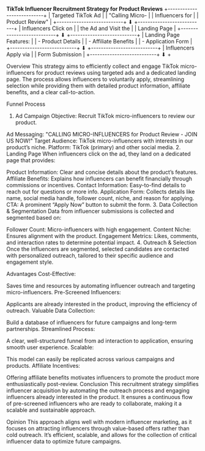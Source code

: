 
**TikTok Influencer Recruitment Strategy for Product Reviews**
           +---------------------------+
           |   Targeted TikTok Ad       | 
           |    "Calling Micro-         |
           |    Influencers for         |
           |    Product Review"         |
           +---------------------------+
                      ⬇
           +---------------------------+
           |   Influencers Click on     |
           |   the Ad and Visit the     |
           |   Landing Page             |
           +---------------------------+
                      ⬇
           +---------------------------+
           |   Landing Page Features:   |
           |    - Product Details       |
           |    - Affiliate Benefits    |
           |    - Application Form      |
           +---------------------------+
                      ⬇
           +---------------------------+
           |   Influencers Apply via    |
           |   Form Submission          |
           +---------------------------+
                      ⬇
           +

Overview
This strategy aims to efficiently collect and engage TikTok micro-influencers for product reviews using targeted ads and a dedicated landing page. The process allows influencers to voluntarily apply, streamlining selection while providing them with detailed product information, affiliate benefits, and a clear call-to-action.

Funnel Process
1. Ad Campaign
Objective: Recruit TikTok micro-influencers to review our product.

Ad Messaging:
"CALLING MICRO-INFLUENCERS for Product Review - JOIN US NOW!"
Target Audience: TikTok micro-influencers with interests in our product’s niche.
Platform: TikTok (primary) and other social media.
2. Landing Page
When influencers click on the ad, they land on a dedicated page that provides:

Product Information: Clear and concise details about the product’s features.
Affiliate Benefits: Explains how influencers can benefit financially through commissions or incentives.
Contact Information: Easy-to-find details to reach out for questions or more info.
Application Form:
Collects details like name, social media handle, follower count, niche, and reason for applying.
CTA: A prominent “Apply Now” button to submit the form.
3. Data Collection & Segmentation
Data from influencer submissions is collected and segmented based on:

Follower Count: Micro-influencers with high engagement.
Content Niche: Ensures alignment with the product.
Engagement Metrics: Likes, comments, and interaction rates to determine potential impact.
4. Outreach & Selection
Once the influencers are segmented, selected candidates are contacted with personalized outreach, tailored to their specific audience and engagement style.

Advantages
Cost-Effective:

Saves time and resources by automating influencer outreach and targeting micro-influencers.
Pre-Screened Influencers:

Applicants are already interested in the product, improving the efficiency of outreach.
Valuable Data Collection:

Build a database of influencers for future campaigns and long-term partnerships.
Streamlined Process:

A clear, well-structured funnel from ad interaction to application, ensuring smooth user experience.
Scalable: 

This model can easily be replicated across various campaigns and products.
Affiliate Incentives:

Offering affiliate benefits motivates influencers to promote the product more enthusiastically post-review.
Conclusion
This recruitment strategy simplifies influencer acquisition by automating the outreach process and engaging influencers already interested in the product. It ensures a continuous flow of pre-screened influencers who are ready to collaborate, making it a scalable and sustainable approach.

Opinion
This approach aligns well with modern influencer marketing, as it focuses on attracting influencers through value-based offers rather than cold outreach. It’s efficient, scalable, and allows for the collection of critical influencer data to optimize future campaigns.

